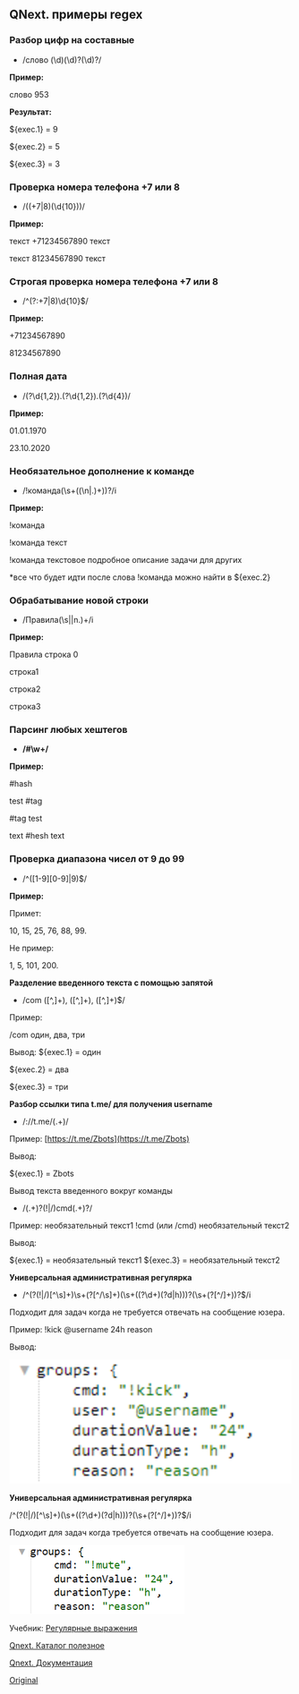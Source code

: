 ## QNext. примеры regex
### Разбор цифр на составные
* /слово (\d)(\d)?(\d)?/

**Пример:**

слово 953

**Результат:**

${exec.1} = 9

${exec.2} = 5

${exec.3} = 3


### Проверка номера телефона  +7 или 8
* /((\+7|8)(\d{10}))/

**Пример:**

текст  +71234567890   текст

текст  81234567890  текст


### Строгая проверка номера телефона +7 или 8
* /^(?:\+7|8)\d{10}$/

**Пример:**

+71234567890

81234567890


### Полная дата
* /(?<day>\d{1,2}).(?<month>\d{1,2}).(?<year>\d{4})/

**Пример:**

01.01.1970

23.10.2020


### Необязательное дополнение к команде
* /!команда(\s+((\n|.)+))?/i

**Пример:**

!команда

!команда текст

!команда текстовое подробное описание задачи для других

*все что будет идти после слова !команда можно найти в ${exec.2}


### Обрабатывание новой строки
* /Правила(\s|\|n.)+/i

**Пример:**

Правила строка 0

строка1

строка2



строка3


### Парсинг любых хештегов
* **/#\w+/**

**Пример:**

#hash

test #tag

#tag test

text #hesh text


### Проверка диапазона чисел от 9 до 99
* /^([1-9][0-9]|9)$/

**Пример:**

Примет:

10, 15, 25, 76, 88, 99.

Не пример: 

1, 5, 101, 200.



**Разделение введенного текста с помощью запятой**
* /com ([^,]+), ([^,]+), ([^,]+)$/

Пример:

/com один, два, три

Вывод:
${exec.1} = один

${exec.2} = два

${exec.3} = три



**Разбор ссылки типа t.me/ для получения username**
* /:\/\/t\.me\/(.+)/

Пример: [https://t.me/Zbots](https://t.me/Zbots)

Вывод:

${exec.1} = Zbots



Вывод текста введенного вокруг команды
* /(.+)?(!|\/)cmd(.+)?/

Пример: необязательный текст1 !cmd (или /cmd) необязательный текст2

Вывод: 

${exec.1} = необязательный текст1
${exec.3} = необязательный текст2



**Универсальная административная регулярка**
* /^(?<cmd>(!|\/)[^\s]+)\s+(?<user>[^\/\s]+)(\s+((?<durationValue>\d+)(?<durationType>d|h)))?(\s+(?<reason>[^\/]+))?$/i 

Подходит для задач когда не требуется отвечать на сообщение юзера.

Пример: !kick @username 24h reason

Вывод:

![](./1.png)

**Универсальная административная регулярка**

/^(?<cmd>(!|\/)[^\s]+)(\s+((?<durationValue>\d+)(?<durationType>d|h)))?(\s+(?<reason>[^\/]+))?$/i

Подходит для задач когда требуется отвечать на сообщение юзера.

![](./2.png)



Учебник: [Регулярные выражения](https://learn.javascript.ru/regexp-introduction)

[Qnext. Каталог полезное](/docs-test/_export/admin/lifehack)

[Qnext. Документация](/docs-test/_export)
  
[Original](https://telegra.ph/QNext-admin-useful-regex-07-04)